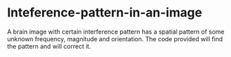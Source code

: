 # Inteference-pattern-in-an-image
A brain image with certain interference pattern has a spatial pattern of some unknown frequency, magnitude and orientation. The code provided will find the pattern and will correct it. 
